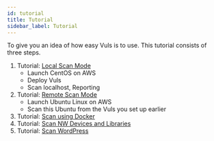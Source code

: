 ```yaml
---
id: tutorial
title: Tutorial 
sidebar_label: Tutorial
---
```


To give you an idea of how easy Vuls is to use. 
This tutorial consists of three steps.

1. Tutorial: [Local Scan Mode](tutorial-local-scan.md)
      - Launch CentOS on AWS
      - Deploy Vuls
      - Scan localhost, Reporting
1. Tutorial: [Remote Scan Mode](tutorial-remote-scan.md)
      - Launch Ubuntu Linux on AWS
      - Scan this Ubuntu from the Vuls you set up earlier
1. Tutorial: [Scan using Docker](tutorial-docker.md)
1. Tutorial: [Scan NW Devices and Libraries](usage-scan-non-os-packages.md)
1. Tutorial: [Scan WordPress](usage-scan-wordpress.md)


